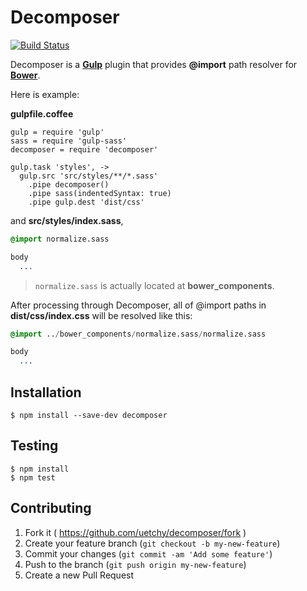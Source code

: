 # Decomposer

[![Build Status](https://travis-ci.org/uetchy/decomposer.svg?branch=master)](https://travis-ci.org/uetchy/decomposer)

Decomposer is a [__Gulp__](http://gulpjs.com/) plugin that provides __@import__ path resolver for [__Bower__](http://bower.io/).

Here is example:

__gulpfile.coffee__

```node
gulp = require 'gulp'
sass = require 'gulp-sass'
decomposer = require 'decomposer'

gulp.task 'styles', ->
  gulp.src 'src/styles/**/*.sass'
    .pipe decomposer()
    .pipe sass(indentedSyntax: true)
    .pipe gulp.dest 'dist/css'
```

and __src/styles/index.sass__,

```sass
@import normalize.sass

body
  ...
```

> `normalize.sass` is actually located at __bower_components__.

After processing through Decomposer, all of @import paths in __dist/css/index.css__ will be resolved like this:

```sass
@import ../bower_components/normalize.sass/normalize.sass

body
  ...
```

## Installation

```console
$ npm install --save-dev decomposer
```

## Testing

```console
$ npm install
$ npm test
```

## Contributing

1. Fork it ( https://github.com/uetchy/decomposer/fork )
2. Create your feature branch (`git checkout -b my-new-feature`)
3. Commit your changes (`git commit -am 'Add some feature'`)
4. Push to the branch (`git push origin my-new-feature`)
5. Create a new Pull Request
